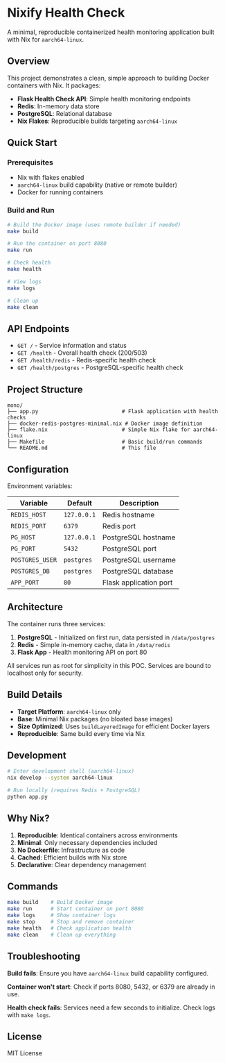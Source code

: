 # Nixify Health Check

A minimal, reproducible containerized health monitoring application built with Nix for `aarch64-linux`.

## Overview

This project demonstrates a clean, simple approach to building Docker containers with Nix. It packages:

- **Flask Health Check API**: Simple health monitoring endpoints
- **Redis**: In-memory data store 
- **PostgreSQL**: Relational database
- **Nix Flakes**: Reproducible builds targeting `aarch64-linux`

## Quick Start

### Prerequisites

- Nix with flakes enabled
- `aarch64-linux` build capability (native or remote builder)
- Docker for running containers

### Build and Run

```bash
# Build the Docker image (uses remote builder if needed)
make build

# Run the container on port 8080
make run

# Check health
make health

# View logs
make logs

# Clean up
make clean
```

## API Endpoints

- `GET /` - Service information and status
- `GET /health` - Overall health check (200/503)
- `GET /health/redis` - Redis-specific health check
- `GET /health/postgres` - PostgreSQL-specific health check

## Project Structure

```
mono/
├── app.py                           # Flask application with health checks
├── docker-redis-postgres-minimal.nix # Docker image definition
├── flake.nix                        # Simple Nix flake for aarch64-linux
├── Makefile                         # Basic build/run commands
└── README.md                        # This file
```

## Configuration

Environment variables:

| Variable | Default | Description |
|----------|---------|-------------|
| `REDIS_HOST` | `127.0.0.1` | Redis hostname |
| `REDIS_PORT` | `6379` | Redis port |
| `PG_HOST` | `127.0.0.1` | PostgreSQL hostname |
| `PG_PORT` | `5432` | PostgreSQL port |
| `POSTGRES_USER` | `postgres` | PostgreSQL username |
| `POSTGRES_DB` | `postgres` | PostgreSQL database |
| `APP_PORT` | `80` | Flask application port |

## Architecture

The container runs three services:

1. **PostgreSQL** - Initialized on first run, data persisted in `/data/postgres`
2. **Redis** - Simple in-memory cache, data in `/data/redis`  
3. **Flask App** - Health monitoring API on port 80

All services run as root for simplicity in this POC. Services are bound to localhost only for security.

## Build Details

- **Target Platform**: `aarch64-linux` only
- **Base**: Minimal Nix packages (no bloated base images)
- **Size Optimized**: Uses `buildLayeredImage` for efficient Docker layers
- **Reproducible**: Same build every time via Nix

## Development

```bash
# Enter development shell (aarch64-linux)
nix develop --system aarch64-linux

# Run locally (requires Redis + PostgreSQL)
python app.py
```

## Why Nix?

1. **Reproducible**: Identical containers across environments
2. **Minimal**: Only necessary dependencies included
3. **No Dockerfile**: Infrastructure as code
4. **Cached**: Efficient builds with Nix store
5. **Declarative**: Clear dependency management

## Commands

```bash
make build    # Build Docker image
make run      # Start container on port 8080  
make logs     # Show container logs
make stop     # Stop and remove container
make health   # Check application health
make clean    # Clean up everything
```

## Troubleshooting

**Build fails**: Ensure you have `aarch64-linux` build capability configured.

**Container won't start**: Check if ports 8080, 5432, or 6379 are already in use.

**Health check fails**: Services need a few seconds to initialize. Check logs with `make logs`.

## License

MIT License